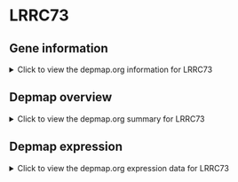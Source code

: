 <h1>LRRC73</h1>

<h2>Gene information</h2>
<details>
  <summary>Click to view the depmap.org information for LRRC73</summary>
  <iframe src="https://depmap.org/portal/gene/LRRC73?tab=about" style="border:none;width:100%;height:800px"></iframe>
</details>

<h2>Depmap overview</h2>
<details>
  <summary>Click to view the depmap.org summary for LRRC73</summary>
  <iframe src="https://depmap.org/portal/gene/LRRC73?tab=overview" style="border:none;width:100%;height:800px"></iframe>
</details>

<h2>Depmap expression</h2>
<details>
  <summary>Click to view the depmap.org expression data for LRRC73</summary>
  <iframe src="https://depmap.org/portal/gene/LRRC73?tab=characterization" style="border:none;width:100%;height:800px"></iframe>
</details>


<!--
<h2>Reactome Pathway diagram</h2>
PNAME
-->


